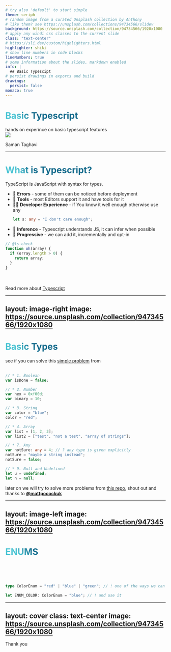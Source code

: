 ```yaml
---
# try also 'default' to start simple
theme: seriph
# random image from a curated Unsplash collection by Anthony
# like them? see https://unsplash.com/collections/94734566/slidev
background: https://source.unsplash.com/collection/94734566/1920x1080
# apply any windi css classes to the current slide
class: "text-center"
# https://sli.dev/custom/highlighters.html
highlighter: shiki
# show line numbers in code blocks
lineNumbers: true
# some information about the slides, markdown enabled
info: |
  ## Basic Typescipt
# persist drawings in exports and build
drawings:
  persist: false
monaco: true
---
```


# Basic Typescript

<div class="text-white rounded-md  font-black">
  <span @click="$slidev.nav.next" class="bg-blue-500   rounded cursor-pointer p-3" hover="bg-black bg-opacity-10 text-blue-500">
  hands on experince on basic typescript features
  </span>
</div>

<div class="absolute ">
<img src="https://avatars.githubusercontent.com/u/66922536" class="max-w-36  rounded-full mx-auto ">
<p>
Saman Taghavi
</p>
</div>

<!--
Ask audience about their prior knowledge
-->

---

<h1 class="font-bold text-blue-500 text-xl">
 What is Typescript?
</h1>

TypeScript is JavaScript with syntax for types.

- 🐞 **Errors** - some of them can be noticed before deployment
- 🎨 **Tools** - most Editors support it and have tools for it
- 🧑‍💻 **Developer Experience** - if You know it well enough otherwise use any
  ```ts 
  let s: any = "I don't care enough";
  ```
- 🤹 **Inference** - Typescript understands JS, it can infer when possible
- 🎥 **Progressive** - we can add it, incrementally and opt-in

```ts {1|2,3|all}
// @ts-check
function oh(array) {
  if (orray.length > 0) {
    return array;
  }
}
```

<br>
<br>
<span class="bg-white bg-opacity-20 right-5 p-5 absolute rounded-md " hover="bg-opacity-70 text-black">
Read more about <a class="text-blue-500"  href='https://www.typescriptlang.org/docs/handbook/intro.html' target=”_blank”>
Typescript
</a>
</span>

<style>
h1 {
  background-color: blue;
  background-image: linear-gradient(45deg, #4EC5D4 10%, #146b8c 20%);
  background-size: 100%;
  -webkit-background-clip: text;
  -moz-background-clip: text;
  -webkit-text-fill-color: transparent;
  -moz-text-fill-color: transparent;
}
</style>


---
layout: image-right
image: https://source.unsplash.com/collection/94734566/1920x1080
---

# Basic Types

see if you can solve this [simple problem](https://github.com/total-typescript/beginners-typescript-tutorial/blob/main/src/01-number.problem.ts#L11) from 
<br>
<br>

```ts {1-2|4-6|8-10|12-14|16-19|21-23|all} {maxHeight: '250px'}
// * 1. Boolean
var isDone = false;

// * 2. Number
var hex = 0xf00d;
var binary = 10;

// * 3. String
var color = "blue";
color = "red";

// * 4. Array
var list = [1, 2, 3];
var list2 = ["test", "not a test", "array of strings"];

// * 7. Any
var notSure: any = 4; // ? any type is given explicitly
notSure = "maybe a string instead";
notSure = false;

// * 9. Null and Undefined
let u = undefined;
let n = null;
```

later on we will try to solve more problems from [this repo](https://github.com/total-typescript/beginners-typescript-tutorial), shout out and thanks to [**@mattpocockuk**](https://twitter.com/mattpocockuk)


---
layout: image-left
image: https://source.unsplash.com/collection/94734566/1920x1080
---

# ENUMS

<br>
<br>
<br>

```ts 
type ColorEnum = "red" | "blue" | "green"; // ! one of the ways we can define a type

let ENUM_COLOR: ColorEnum = "blue"; // ! and use it
```


---
layout: cover
class: text-center
image: https://source.unsplash.com/collection/94734566/1920x1080
---

<div>
Thank you
</div>
